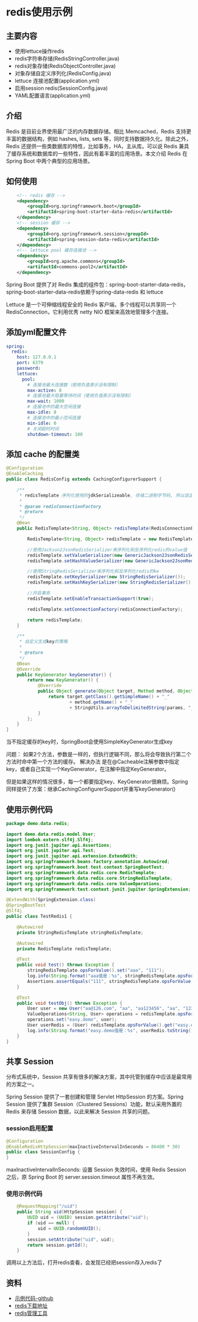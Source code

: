 # redis使用示例

## 主要内容

- 使用lettuce操作redis
- redis字符串存储(RedisStringController.java)
- redis对象存储(RedisObjectController.java)
- 对象存储自定义序列化(RedisConfig.java)
- lettuce 连接池配置(application.yml)
- 启用session redis(SessionConfig.java)
- YAML配置语言(application.yml)

## 介绍

Redis 是目前业界使用最广泛的内存数据存储。相比 Memcached，Redis 支持更丰富的数据结构，例如 hashes, lists, sets 等，同时支持数据持久化。除此之外，Redis 还提供一些类数据库的特性，比如事务，HA，主从库。可以说 Redis 兼具了缓存系统和数据库的一些特性，因此有着丰富的应用场景。本文介绍 Redis 在 Spring Boot 中两个典型的应用场景。

## 如何使用

```xml
    <!-- redis 缓存 -->
    <dependency>
        <groupId>org.springframework.boot</groupId>
        <artifactId>spring-boot-starter-data-redis</artifactId>
    </dependency>
    <!-- session 缓存 -->
    <dependency>
        <groupId>org.springframework.session</groupId>
        <artifactId>spring-session-data-redis</artifactId>
    </dependency>
    <!-- lettuce pool 缓存连接池 -->
    <dependency>
        <groupId>org.apache.commons</groupId>
        <artifactId>commons-pool2</artifactId>
    </dependency>
```

Spring Boot 提供了对 Redis 集成的组件包：spring-boot-starter-data-redis，spring-boot-starter-data-redis依赖于spring-data-redis 和 lettuce

Lettuce 是一个可伸缩线程安全的 Redis 客户端，多个线程可以共享同一个 RedisConnection，它利用优秀 netty NIO 框架来高效地管理多个连接。

## 添加yml配置文件

```yaml
spring:
  redis:
    host: 127.0.0.1
    port: 6379
    password:
    lettuce:
      pool:
        # 连接池最大连接数（使用负值表示没有限制）
        max-active: 8
        # 连接池最大阻塞等待时间（使用负值表示没有限制）
        max-wait: 1000
        # 连接池中的最大空闲连接
        max-idle: 8
        # 连接池中的最小空闲连接
        min-idle: 0
        # 关闭超时时间
        shutdown-timeout: 100
```

## 添加 cache 的配置类

```java
@Configuration
@EnableCaching
public class RedisConfig extends CachingConfigurerSupport {

    /**
     * redisTemplate 序列化使用的jdkSerializeable, 存储二进制字节码, 所以自定义序列化类,方便调试redis
     *
     * @param redisConnectionFactory
     * @return
     */
    @Bean
    public RedisTemplate<String, Object> redisTemplate(RedisConnectionFactory redisConnectionFactory) {

        RedisTemplate<String, Object> redisTemplate = new RedisTemplate<>();

        //使用Jackson2JsonRedisSerializer来序列化和反序列化redis的value值
        redisTemplate.setValueSerializer(new GenericJackson2JsonRedisSerializer());
        redisTemplate.setHashValueSerializer(new GenericJackson2JsonRedisSerializer());

        //使用StringRedisSerializer来序列化和反序列化redis的ke
        redisTemplate.setKeySerializer(new StringRedisSerializer());
        redisTemplate.setHashKeySerializer(new StringRedisSerializer());

        //开启事务
        redisTemplate.setEnableTransactionSupport(true);

        redisTemplate.setConnectionFactory(redisConnectionFactory);

        return redisTemplate;
    }

    /**
     * 自定义生成key的策略
     *
     * @return
     */
    @Bean
    @Override
    public KeyGenerator keyGenerator() {
        return new KeyGenerator() {
            @Override
            public Object generate(Object target, Method method, Object... params) {
                return target.getClass().getSimpleName() + "_"
                        + method.getName() + "_"
                        + StringUtils.arrayToDelimitedString(params, "_");
            }
        };
    }
}
```

当不指定缓存的key时，SpringBoot会使用SimpleKeyGenerator生成key

问题：
    如果2个方法，参数是一样的，但执行逻辑不同，那么将会导致执行第二个方法时命中第一个方法的缓存。
解决办法
    是在@Cacheable注解参数中指定key，或者自己实现一个KeyGenerator，在注解中指定KeyGenerator。

但是如果这样的情况很多，每一个都要指定key、KeyGenerator很麻烦。Spring同样提供了方案：继承CachingConfigurerSupport并重写keyGenerator()

## 使用示例代码

```java
package demo.data.redis;

import demo.data.redis.model.User;
import lombok.extern.slf4j.Slf4j;
import org.junit.jupiter.api.Assertions;
import org.junit.jupiter.api.Test;
import org.junit.jupiter.api.extension.ExtendWith;
import org.springframework.beans.factory.annotation.Autowired;
import org.springframework.boot.test.context.SpringBootTest;
import org.springframework.data.redis.core.RedisTemplate;
import org.springframework.data.redis.core.StringRedisTemplate;
import org.springframework.data.redis.core.ValueOperations;
import org.springframework.test.context.junit.jupiter.SpringExtension;

@ExtendWith(SpringExtension.class)
@SpringBootTest
@Slf4j
public class TestRedis1 {

    @Autowired
    private StringRedisTemplate stringRedisTemplate;

    @Autowired
    private RedisTemplate redisTemplate;

    @Test
    public void test() throws Exception {
        stringRedisTemplate.opsForValue().set("aaa", "111");
        log.info(String.format("aaa值是：%s", stringRedisTemplate.opsForValue().get("aaa")));
        Assertions.assertEquals("111", stringRedisTemplate.opsForValue().get("aaa"));
    }

    @Test
    public void testObj() throws Exception {
        User user = new User("aa@126.com", "aa", "aa123456", "aa", "123");
        ValueOperations<String, User> operations = redisTemplate.opsForValue();
        operations.set("easy.demo", user);
        User userRedis = (User) redisTemplate.opsForValue().get("easy.demo");
        log.info(String.format("easy.demo值是：%s", userRedis.toString()));
    }
}
```

## 共享 Session

分布式系统中，Session 共享有很多的解决方案，其中托管到缓存中应该是最常用的方案之一。

Spring Session 提供了一套创建和管理 Servlet HttpSession 的方案。Spring Session 提供了集群 Session（Clustered Sessions）功能，默认采用外置的 Redis 来存储 Session 数据，以此来解决 Session 共享的问题。

### session启用配置

```java
@Configuration
@EnableRedisHttpSession(maxInactiveIntervalInSeconds = 86400 * 30)
public class SessionConfig {
}
```

maxInactiveIntervalInSeconds: 设置 Session 失效时间，使用 Redis Session 之后，原 Spring Boot 的 server.session.timeout 属性不再生效。

### 使用示例代码

```java
    @RequestMapping("/uid")
    public String uid(HttpSession session) {
        UUID uid = (UUID) session.getAttribute("uid");
        if (uid == null) {
            uid = UUID.randomUUID();
        }
        session.setAttribute("uid", uid);
        return session.getId();
    }
```

调用以上方法后，打开redis查看，会发现已经把session存入redis了

## 资料

- [示例代码-github](https://github.com/smltq/spring-boot-demo/blob/master/data-redis/HELP.md)
- [redis下载地址](https://github.com/microsoftarchive/redis/releases)
- [redis管理工具](https://github.com/necan/RedisDesktopManager-Windows/releases)